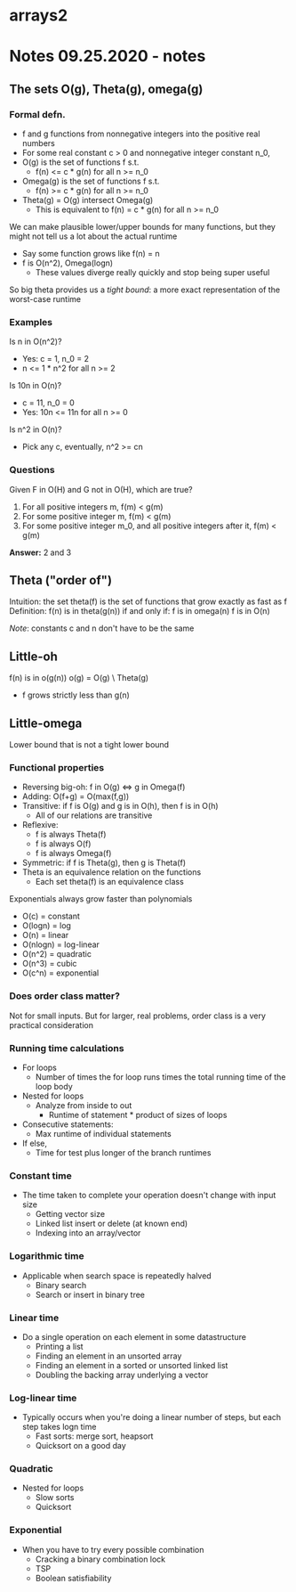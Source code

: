 # arrays2
# Notes 09.25.2020 - notes

## The sets O(g), Theta(g), omega(g)
### Formal defn.
- f and g functions from nonnegative integers into the positive real numbers
- For some real constant c > 0 and nonnegative integer constant n_0,
- O(g) is the set of functions f s.t.
  - f(n) <= c * g(n) for all n >= n_0
- Omega(g) is the set of functions f s.t.
  - f(n) >= c * g(n) for all n >= n_0
- Theta(g) = O(g) intersect Omega(g)
  - This is equivalent to f(n) = c * g(n) for all n >= n_0

We can make plausible lower/upper bounds for many functions, but they might not tell us a lot about the actual runtime
  - Say some function grows like f(n) = n
  - f is O(n^2), Omega(logn)
    - These values diverge really quickly and stop being super useful

So big theta provides us a *tight bound*: a more exact representation of the worst-case runtime


### Examples

Is n in O(n^2)?
  - Yes: c = 1, n_0 = 2
  - n <= 1 * n^2 for all n >= 2

Is 10n in O(n)?
  - c = 11, n_0 = 0
  - Yes: 10n <= 11n for all n >= 0

Is n^2 in O(n)?
  - Pick any c, eventually, n^2 >= cn

### Questions
Given F in O(H) and G not in O(H), which are true?

1. For all positive integers m, f(m) < g(m)
2. For some positive integer m, f(m) < g(m)
3. For some positive integer m_0, and all positive integers after it, f(m) < g(m)

**Answer:** 2 and 3

## Theta ("order of")

Intuition: the set theta(f) is the set of functions that grow exactly as fast as f
Definition: f(n) is in theta(g(n)) if and only if:
  f is in omega(n)
  f is in O(n)

*Note*: constants c and n don't have to be the same


## Little-oh
f(n) is in o(g(n))
o(g) = O(g) \ Theta(g)
- f grows strictly less than g(n)

## Little-omega
Lower bound that is not a tight lower bound

### Functional properties

- Reversing big-oh: f in O(g) <=> g in Omega(f)
- Adding: O(f+g) = O(max(f,g))
- Transitive: if f is O(g) and g is in O(h), then f is in O(h)
  - All of our relations are transitive
- Reflexive:
  - f is always Theta(f)
  - f is always O(f)
  - f is always Omega(f)
- Symmetric: if f is Theta(g), then g is Theta(f)
- Theta is an equivalence relation on the functions
  - Each set theta(f) is an equivalence class

Exponentials always grow faster than polynomials

- O(c) = constant
- O(logn) = log
- O(n) = linear
- O(nlogn) = log-linear
- O(n^2) = quadratic
- O(n^3) = cubic
- O(c^n) = exponential

### Does order class matter?
Not for small inputs.
But for larger, real problems, order class is a very practical consideration

### Running time calculations
- For loops
  - Number of times the for loop runs times the total running time of the loop body 
- Nested for loops
  - Analyze from inside to out
    - Runtime of statement * product of sizes of loops
- Consecutive statements:
  - Max runtime of individual statements
- If else,
  - Time for test plus longer of the branch runtimes

### Constant time
- The time taken to complete your operation doesn't change with input size
  - Getting vector size
  - Linked list insert or delete (at known end)
  - Indexing into an array/vector

### Logarithmic time
- Applicable when search space is repeatedly halved
  - Binary search
  - Search or insert in binary tree

### Linear time
- Do a single operation on each element in some datastructure
  - Printing a list
  - Finding an element in an unsorted array
  - Finding an element in a sorted or unsorted linked list
  - Doubling the backing array underlying a vector

### Log-linear time
- Typically occurs when you're doing a linear number of steps, but each step takes logn time
  - Fast sorts: merge sort, heapsort
  - Quicksort on a good day

### Quadratic
- Nested for loops
  - Slow sorts
  - Quicksort

### Exponential
- When you have to try every possible combination
  - Cracking a binary combination lock
  - TSP
  - Boolean satisfiability
